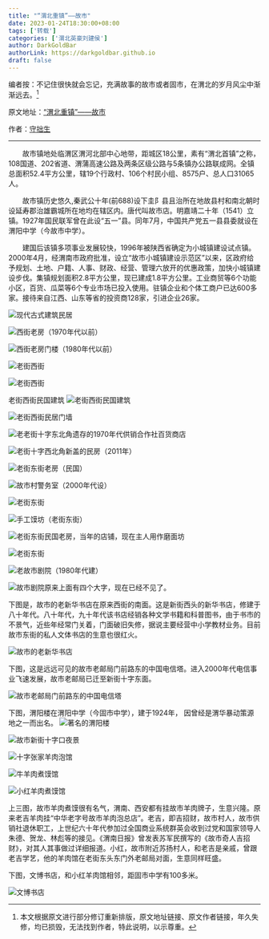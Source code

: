 ```yaml
---
title: "“渭北重镇”——故市"
date: 2023-01-24T18:30:00+08:00
tags: ['转载']
categories: ['渭北英豪刘建侯']
author: DarkGoldBar
authorLink: https://darkgoldbar.github.io
draft: false
---
```

编者按：不记住很快就会忘记，充满故事的故市或者固市，在渭北的岁月风尘中渐渐远去。[^1]

原文地址：[“渭北重镇”——故市](http://blog.sina.com.cn/s/blog_5c6a50fc01013ps2.html)

作者：[守拙生](http://blog.sina.com.cn/u/1550471420)

----------------------------------------
　　故市镇地处临渭区渭河北部中心地带，距城区18公里，素有“渭北首镇”之称，108国道、202省道、渭蒲高速公路及两条区级公路与5条镇办公路联成网。全镇总面积52.4平方公里，辖19个行政村、106个村民小组、8575户、总人口31065人。

　　故市镇历史悠久,秦武公十年(前688)设下圭阝县且治所在地故县村和南北朝时设延寿郡治雄霸城所在地均在辖区内。唐代叫故市店。明嘉靖二十年（1541）立镇。1927年国民联军曾在此设“五一”县。同年7月，中国共产党五一县县委就设在渭阳中学（今故市中学）。

　　建国后该镇多项事业发展较快，1996年被陕西省确定为小城镇建设试点镇。2000年4月，经渭南市政府批准，设立“故市小城镇建设示范区”以来，区政府给予规划、土地、户籍、人事、财政、经营、管理六放开的优惠政策，加快小城镇建设步伐。集镇规划面积2.8平方公里，现已建成1.8平方公里。工业商贸等6个功能小区，百货、瓜菜等6个专业市场已投入使用。驻镇企业和个体工商户已达600多家。接待来自江西、山东等省的投资商128家，引进企业26家。


![现代古式建筑民居](/images/gushi/image001.jpg "现代古式建筑民居")

![西街老房（1970年代以前）](/images/gushi/image003.jpg "西街老房（1970年代以前）")

![西街老房门楼（1980年代以前）](/images/gushi/image005.jpg "西街老房门楼（1980年代以前）")

![老街西街](/images/gushi/image007.jpg "老街西街")

![老街西街](/images/gushi/image009.jpg "老街西街")

老街西街民国建筑
![老街西街民国建筑](/images/gushi/image011.jpg "老街西街民国建筑")

![老街西街民居门墙](/images/gushi/image013.jpg "老街西街民居门墙")


![老老街十字东北角遗存的1970年代供销合作社百货商店](/images/gushi/image015.jpg "老街十字东北角遗存的1970年代供销合作社百货商店")

![老街十字西北角新盖的民房（2011年）](/images/gushi/image017.jpg "老街十字西北角新盖的民房（2011年）")

![老街东街老房（民国）](/images/gushi/image019.jpg "老街东街老房（民国）")

![故市村警务室（2000年代设）](/images/gushi/image021.jpg "故市村警务室（2000年代设）")


![老街东街](/images/gushi/image023.jpg "老街东街")

![手工馍坊（老街东街）](/images/gushi/image025.jpg "手工馍坊（老街东街）")

![老街东街民国老房，当年的店铺，现在主人用作磨面坊](/images/gushi/image027.jpg "老街东街民国老房，当年的店铺，现在主人用作磨面坊")

![老街东街](/images/gushi/image029.jpg "老街东街")


![老故市剧院（1980年代建）](/images/gushi/image031.jpg "故市剧院（1980年代建）")


![故市剧院原来上面有四个大字，现在已经不见了。](/images/gushi/image033.jpg "故市剧院原来上面有四个大字，现在已经不见了。")

下图是，故市的老新华书店在原来西街的南面。这是新街西头的新华书店，修建于八十年代。八十年代，九十年代该书店经销各种文学书籍和科普图书，由于书市的不景气，近些年经常门关着，门面破旧失修，据说主要经营中小学教材业务。目前故市东街的私人文体书店的生意也很红火。

![故市的老新华书店](/images/gushi/image035.jpg "故市的老新华书店")

下图，这是远远可见的故市老邮局门前路东的中国电信塔。进入2000年代电信事业飞速发展，故市老邮局已迁至新街十字东面。

![故市老邮局门前路东的中国电信塔](/images/gushi/image037.jpg "故市老邮局门前路东的中国电信塔")

下图，渭阳楼在渭阳中学（今固市中学），建于1924年， 因曾经是渭华暴动策源地之一而出名。
![著名的渭阳楼](/images/gushi/image039.jpg "著名的渭阳楼")


![故市新街十字口夜景](/images/gushi/image041.jpg "故市新街十字口夜景")


![十字张家羊肉泡馆](/images/gushi/image043.jpg "十字张家羊肉泡馆")


![牛羊肉煮馍馆](/images/gushi/image045.jpg "牛羊肉煮馍馆")

![小红羊肉煮馍馆](/images/gushi/image047.jpg "小红羊肉煮馍馆")

上三图，故市羊肉煮馍很有名气，渭南、西安都有挂故市羊肉牌子，生意兴隆。原来老吉羊肉挂“中华老字号故市羊肉泡总店”。老吉，即吉招财，故市村人，故市供销社退休职工，上世纪六十年代参加过全国商业系统群英会收到过党和国家领导人朱德、贺龙、林彪等的接见。《渭南日报》曾发表苏军民撰写的《故市奇人吉招财》，对其人其事做过详细报道。小红，故市附近苏扬村人，和老吉是亲戚，曾跟老吉学艺，他的羊肉馆在老街东头东门外老邮局对面，生意同样旺盛。

下图，文博书店，和小红羊肉馆相邻，距固市中学有100多米。

![文博书店](/images/gushi/image049.jpg "文博书店")




[^1]: 本文根据原文进行部分修订重新排版，原文地址链接、原文作者链接，年久失修，均已损毁，无法找到作者，特此说明，以示尊重。
